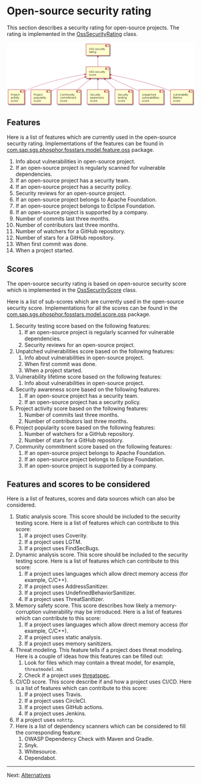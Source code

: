 # Open-source security rating

This section describes a security rating for open-source projects.
The rating is implemented in the [OssSecurityRating](../src/main/java/com/sap/sgs/phosphor/fosstars/model/rating/oss/OssSecurityRating.java) class.

![open-source security rating structure](oss_security_rating.png)

## Features

Here is a list of features which are currently used in the open-source security rating.
Implementations of the features can be found in
[com.sap.sgs.phosphor.fosstars.model.feature.oss](../src/main/java/com/sap/sgs/phosphor/fosstars/model/feature/oss) package.

1.  Info about vulnerabilities in open-source project.
1.  If an open-source project is regularly scanned for vulnerable dependencies.
1.  If an open-source project has a security team.
1.  If an open-source project has a security policy.
1.  Security reviews for an open-source project.
1.  If an open-source project belongs to Apache Foundation.
1.  If an open-source project belongs to Eclipse Foundation.
1.  If an open-source project is supported by a company.
1.  Number of commits last three months.
1.  Number of contributors last three months.
1.  Number of watchers for a GitHub repository.
1.  Number of stars for a GitHub repository.
1.  When first commit was done.
1.  When a project started.

## Scores

The open-source security rating is based on open-source security score
which is implemented in the [OssSecurityScore](../src/main/java/com/sap/sgs/phosphor/fosstars/model/score/oss/OssSecurityScore.java) class.

Here is a list of sub-scores which are currently used in the open-source security score.
Implementations for all the scores can be found in the [com.sap.sgs.phosphor.fosstars.model.score.oss](../src/main/java/com/sap/sgs/phosphor/fosstars/model/score/oss) package.

1.  Security testing score based on the following features:
    1.  If an open-source project is regularly scanned for vulnerable dependencies.
    1.  Security reviews for an open-source project.
1.  Unpatched vulnerabilities score based on the following features:
    1.  Info about vulnerabilities in open-source project.
    1.  When first commit was done.
    1.  When a project started.
1.  Vulnerability lifetime score based on the following features:
    1.  Info about vulnerabilities in open-source project.
1.  Security awareness score based on the following features:
    1.  If an open-source project has a security team.
    1.  If an open-source project has a security policy.
1.  Project activity score based on the following features:
    1.  Number of commits last three months.
    1.  Number of contributors last three months.
1.  Project popularity score based on the following features:
    1.  Number of watchers for a GitHub repository.
    1.  Number of stars for a GitHub repository.
1.  Community commitment score based on the following features:
    1.  If an open-source project belongs to Apache Foundation.
    1.  If an open-source project belongs to Eclipse Foundation.
    1.  If an open-source project is supported by a company.

## Features and scores to be considered

Here is a list of features, scores and data sources which can also be considered.

1.  Static analysis score. This score should be included to the security testing score.
    Here is a list of features which can contribute to this score:
    1.  If a project uses Coverity.
    1.  If a project uses LGTM.
    1.  If a project uses FindSecBugs.
1.  Dynamic analysis score. This score should be included to the security testing score.
    Here is a list of features which can contribute to this score:
    1.  If a project uses languages which allow direct memory access (for example, C/C++).
    1.  If a project uses AddressSanitizer.
    1.  If a project uses UndefinedBehaviorSanitizer.
    1.  If a project uses ThreatSanitizer.
1.  Memory safety score. This score describes how likely a memory-corruption vulnerability may be introduced.
    Here is a list of features which can contribute to this score:
    1.  If a project uses languages which allow direct memory access (for example, C/C++).
    1.  If a project uses static analysis.
    1.  If a project uses memory sanitizers.
1.  Threat modeling. This feature tells if a project does threat modeling.
    Here is a couple of ideas how this features can be filled out:
    1.  Look for files which may contain a threat model, for example, `threatmodel.md`.
    1.  Check if a project uses [threatspec](https://github.com/threatspec/threatspec).
1.  CI/CD score. This score describe if and how a project uses CI/CD.
    Here is a list of features which can contribute to this score:
    1.  If a project uses Travis.
    1.  If a project uses CircleCI.
    1.  If a project uses GitHub actions.
    1.  If a project uses Jenkins.
1.  If a project uses `nohttp`.
1.  Here is a list of dependency scanners which can be considered to fill the corresponding feature:
    1.  OWASP Dependency Check with Maven and Gradle.
    1.  Snyk.
    1.  Whitesource.
    1.  Dependabot.

---

Next: [Alternatives](alternatives.md)
